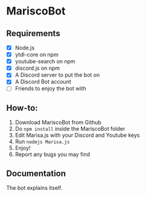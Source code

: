 # MariscoBot

## Requirements
- [x] Node.js
- [x] ytdl-core on npm
- [x] youtube-search on npm
- [x] discord.js on npm
- [x] A Discord server to put the bot on
- [x] A Discord Bot account
- [ ] Friends to enjoy the bot with 

## How-to:
1. Download MariscoBot from Github
2. Do ```npm install``` inside the MariscoBot folder
3. Edit Marisa.js with your Discord and Youtube keys
4. Run ```nodejs Marisa.js```
5. Enjoy!
6. Report any bugs you may find

## Documentation
The bot explains itself.
